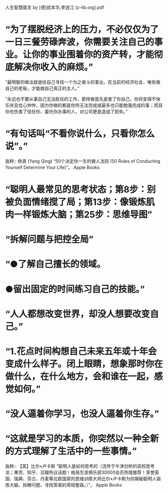 人生智慧箴言 by [德]叔本华,李连江 (z-lib.org).pdf


# “为了摆脱经济上的压力，不必仅仅为了一日三餐劳碌奔波，你需要关注自己的事业。让你的事业围着你的资产转，才能彻底解决你收入的麻烦。”

“最明智的做法就是给自己寻找一个为之奋斗的事业。在当前的经济社会，唯有做自己的老板，才能做自己真正的主人。”

“永远也不要从事自己无法胜任的工作，那样做首先是害了你自己，你将变得不快乐并且忧心忡忡，因为你做的都是你所无法完成或最多也只能勉强完成的事；而且你也伤害了信任你、委托你办事的人，对公司更是造成了损失。”

# “有句话叫“不看你说什么，只看你怎么说”。”

抜粋:: 杨青 (Yang Qing)  “50个决定你一生的做人法则 (50 Rules of Conducting Yourself Determine Your Life)”。 Apple Books  


# “聪明人最常见的思考状态；第8步：别被负面情绪搅了局；第13步：像锻炼肌肉一样锻炼大脑；第25步：思维导图”

# “拆解问题与把控全局”

# “●了解自己擅长的领域。

# ●留出固定的时间练习自己的技能。”

# “人人都想改变世界，却没人想要改变自己。”

# “1.花点时间构想自己未来五年或十年会变成什么样子。闭上眼睛，想象那时你在做什么，在什么地方，会和谁在一起，感觉如何。”

# “没人逼着你学习，也没人逼着你生存。”

# “这就是学习的本质，你突然以一种全新的方式理解了生活中的一些事情。”

抜粋:: 【英】比尔•卢卡斯  “聪明人是如何思考的（流传于牛津剑桥的高校思考法；果壳、知乎、豆瓣热议话题！格局生涯俱乐部30000会员热情推荐！享誉英国、瑞典、芬兰、丹麦等北欧国家的思维训练大师比尔•卢卡斯为你揭秘聪明人锻炼大脑、拆解问题、寻找答案的常规套路。）”。 Apple Books  
